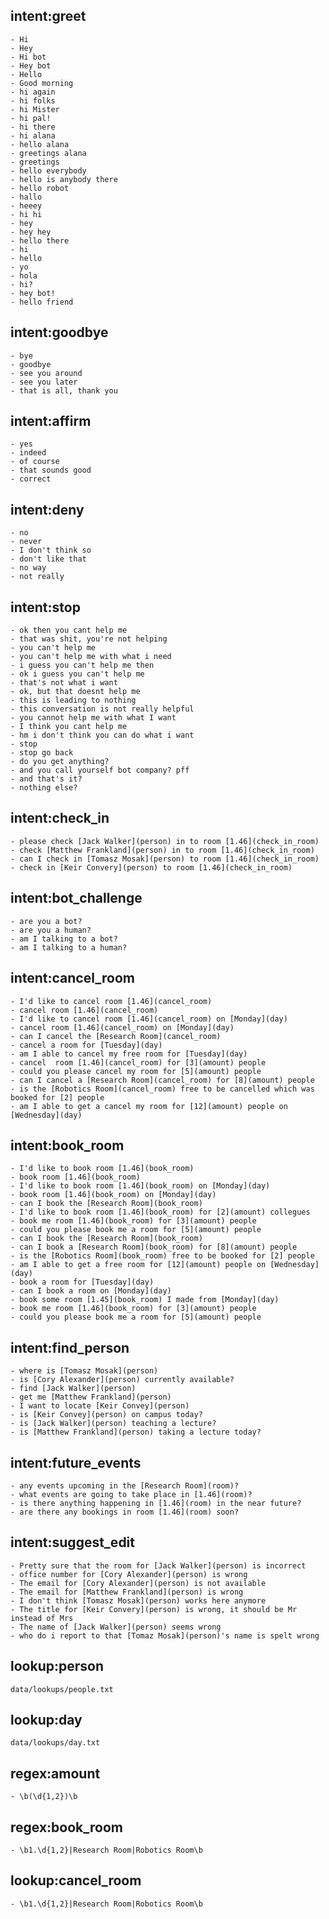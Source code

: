 ## intent:greet
    - Hi
    - Hey
    - Hi bot
    - Hey bot
    - Hello
    - Good morning
    - hi again
    - hi folks
    - hi Mister
    - hi pal!
    - hi there
    - hi alana
    - hello alana
    - greetings alana
    - greetings
    - hello everybody
    - hello is anybody there
    - hello robot
    - hallo
    - heeey
    - hi hi
    - hey
    - hey hey
    - hello there
    - hi
    - hello
    - yo
    - hola
    - hi?
    - hey bot!
    - hello friend

## intent:goodbye
    - bye
    - goodbye
    - see you around
    - see you later
    - that is all, thank you

## intent:affirm
    - yes
    - indeed
    - of course
    - that sounds good
    - correct

## intent:deny
    - no
    - never
    - I don't think so
    - don't like that
    - no way
    - not really

## intent:stop
    - ok then you cant help me
    - that was shit, you're not helping
    - you can't help me
    - you can't help me with what i need
    - i guess you can't help me then
    - ok i guess you can't help me
    - that's not what i want
    - ok, but that doesnt help me
    - this is leading to nothing
    - this conversation is not really helpful
    - you cannot help me with what I want
    - I think you cant help me
    - hm i don't think you can do what i want
    - stop
    - stop go back
    - do you get anything?
    - and you call yourself bot company? pff
    - and that's it?
    - nothing else?

## intent:check_in
    - please check [Jack Walker](person) in to room [1.46](check_in_room)
    - check [Matthew Frankland](person) in to room [1.46](check_in_room)
    - can I check in [Tomasz Mosak](person) to room [1.46](check_in_room)
    - check in [Keir Convery](person) to room [1.46](check_in_room)

## intent:bot_challenge
    - are you a bot?
    - are you a human?
    - am I talking to a bot?
    - am I talking to a human?

## intent:cancel_room
    - I'd like to cancel room [1.46](cancel_room)
    - cancel room [1.46](cancel_room)
    - I'd like to cancel room [1.46](cancel_room) on [Monday](day)
    - cancel room [1.46](cancel_room) on [Monday](day)
    - can I cancel the [Research Room](cancel_room)
    - cancel a room for [Tuesday](day)
    - am I able to cancel my free room for [Tuesday](day)
    - cancel  room [1.46](cancel_room) for [3](amount) people
    - could you please cancel my room for [5](amount) people
    - can I cancel a [Research Room](cancel_room) for [8](amount) people
    - is the [Robotics Room](cancel_room) free to be cancelled which was booked for [2] people
    - am I able to get a cancel my room for [12](amount) people on [Wednesday](day)

## intent:book_room
    - I'd like to book room [1.46](book_room)
    - book room [1.46](book_room)
    - I'd like to book room [1.46](book_room) on [Monday](day)
    - book room [1.46](book_room) on [Monday](day)
    - can I book the [Research Room](book_room)
    - I'd like to book room [1.46](book_room) for [2](amount) collegues
    - book me room [1.46](book_room) for [3](amount) people
    - could you please book me a room for [5](amount) people
    - can I book the [Research Room](book_room)
    - can I book a [Research Room](book_room) for [8](amount) people
    - is the [Robotics Room](book_room) free to be booked for [2] people
    - am I able to get a free room for [12](amount) people on [Wednesday](day)
    - book a room for [Tuesday](day)
    - can I book a room on [Monday](day)
    - book some room [1.45](book_room) I made from [Monday](day)
    - book me room [1.46](book_room) for [3](amount) people
    - could you please book me a room for [5](amount) people

## intent:find_person
    - where is [Tomasz Mosak](person)
    - is [Cory Alexander](person) currently available?
    - find [Jack Walker](person)
    - get me [Matthew Frankland](person)
    - I want to locate [Keir Convey](person)
    - is [Keir Convey](person) on campus today?
    - is [Jack Walker](person) teaching a lecture?
    - is [Matthew Frankland](person) taking a lecture today?

## intent:future_events
    - any events upcoming in the [Research Room](room)?
    - what events are going to take place in [1.46](room)?
    - is there anything happening in [1.46](room) in the near future?
    - are there any bookings in room [1.46](room) soon?

## intent:suggest_edit
    - Pretty sure that the room for [Jack Walker](person) is incorrect
    - office number for [Cory Alexander](person) is wrong
    - The email for [Cory Alexander](person) is not available
    - The email for [Matthew Frankland](person) is wrong
    - I don't think [Tomasz Mosak](person) works here anymore
    - The title for [Keir Convery](person) is wrong, it should be Mr instead of Mrs
    - The name of [Jack Walker](person) seems wrong
    - who do i report to that [Tomaz Mosak](person)'s name is spelt wrong

## lookup:person
    data/lookups/people.txt

## lookup:day
    data/lookups/day.txt

## regex:amount
    - \b(\d{1,2})\b

## regex:book_room
    - \b1.\d{1,2}|Research Room|Robotics Room\b

## lookup:cancel_room
    - \b1.\d{1,2}|Research Room|Robotics Room\b
